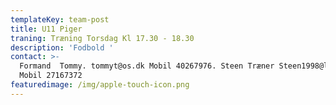 ```yaml
---
templateKey: team-post
title: U11 Piger
traning: Træning Torsdag Kl 17.30 - 18.30
description: 'Fodbold '
contact: >-
  Formand  Tommy. tommyt@os.dk Mobil 40267976. Steen Træner Steen1998@live.dk
  Mobil 27167372
featuredimage: /img/apple-touch-icon.png
---
```


